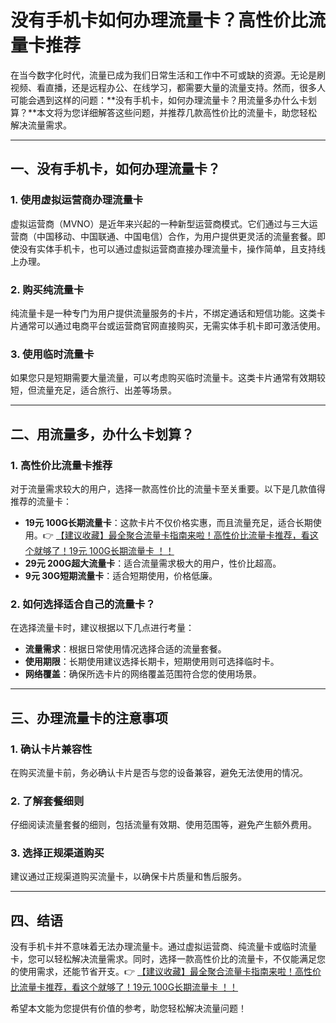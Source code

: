 # 没有手机卡如何办理流量卡？高性价比流量卡推荐

在当今数字化时代，流量已成为我们日常生活和工作中不可或缺的资源。无论是刷视频、看直播，还是远程办公、在线学习，都需要大量的流量支持。然而，很多人可能会遇到这样的问题：**没有手机卡，如何办理流量卡？用流量多办什么卡划算？**本文将为您详细解答这些问题，并推荐几款高性价比的流量卡，助您轻松解决流量需求。

---

## 一、没有手机卡，如何办理流量卡？

### 1. **使用虚拟运营商办理流量卡**
虚拟运营商（MVNO）是近年来兴起的一种新型运营商模式。它们通过与三大运营商（中国移动、中国联通、中国电信）合作，为用户提供更灵活的流量套餐。即使没有实体手机卡，也可以通过虚拟运营商直接办理流量卡，操作简单，且支持线上办理。

### 2. **购买纯流量卡**
纯流量卡是一种专门为用户提供流量服务的卡片，不绑定通话和短信功能。这类卡片通常可以通过电商平台或运营商官网直接购买，无需实体手机卡即可激活使用。

### 3. **使用临时流量卡**
如果您只是短期需要大量流量，可以考虑购买临时流量卡。这类卡片通常有效期较短，但流量充足，适合旅行、出差等场景。

---

## 二、用流量多，办什么卡划算？

### 1. **高性价比流量卡推荐**
对于流量需求较大的用户，选择一款高性价比的流量卡至关重要。以下是几款值得推荐的流量卡：

- **19元 100G长期流量卡**：这款卡片不仅价格实惠，而且流量充足，适合长期使用。👉 [【建议收藏】最全聚合流量卡指南来啦！高性价比流量卡推荐，看这个就够了！19元 100G长期流量卡 ！！](https://bit.ly/Liuliangka)
- **29元 200G超大流量卡**：适合流量需求极大的用户，性价比超高。
- **9元 30G短期流量卡**：适合短期使用，价格低廉。

### 2. **如何选择适合自己的流量卡？**
在选择流量卡时，建议根据以下几点进行考量：
- **流量需求**：根据日常使用情况选择合适的流量套餐。
- **使用期限**：长期使用建议选择长期卡，短期使用则可选择临时卡。
- **网络覆盖**：确保所选卡片的网络覆盖范围符合您的使用场景。

---

## 三、办理流量卡的注意事项

### 1. **确认卡片兼容性**
在购买流量卡前，务必确认卡片是否与您的设备兼容，避免无法使用的情况。

### 2. **了解套餐细则**
仔细阅读流量套餐的细则，包括流量有效期、使用范围等，避免产生额外费用。

### 3. **选择正规渠道购买**
建议通过正规渠道购买流量卡，以确保卡片质量和售后服务。

---

## 四、结语

没有手机卡并不意味着无法办理流量卡。通过虚拟运营商、纯流量卡或临时流量卡，您可以轻松解决流量需求。同时，选择一款高性价比的流量卡，不仅能满足您的使用需求，还能节省开支。👉 [【建议收藏】最全聚合流量卡指南来啦！高性价比流量卡推荐，看这个就够了！19元 100G长期流量卡 ！！](https://bit.ly/Liuliangka)

希望本文能为您提供有价值的参考，助您轻松解决流量问题！